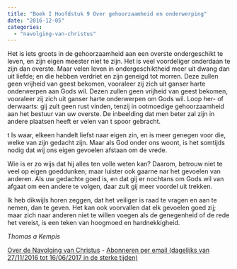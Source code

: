 ```yaml
---
title: "Boek I Hoofdstuk 9 Over gehoorzaamheid en onderwerping"
date: "2016-12-05"
categories: 
  - "navolging-van-christus"
---
```


Het is iets groots in de gehoorzaamheid aan een overste ondergeschikt te leven, en zijn eigen meester niet te zijn. Het is veel voordeliger onderdaan te zijn dan overste. Maar velen leven in ondergeschiktheid meer uit dwang dan uit liefde; en die hebben verdriet en zijn geneigd tot morren. Deze zullen geen vrijheid van geest bekomen, vooraleer zij zich uit ganser harte onderwerpen aan Gods wil. Dezen zullen geen vrijheid van geest bekomen, vooraleer zij zich uit ganser harte onderwerpen om Gods wil. Loop her- of derwaarts: gij zult geen rust vinden, tenzij in ootmoedige gehoorzaamheid aan het bestuur van uw overste. De inbeelding dat men beter zal zijn in andere plaatsen heeft er velen van t spoor gebracht.

t Is waar, elkeen handelt liefst naar eigen zin, en is meer genegen voor die, welke van zijn gedacht zijn. Maar als God onder ons woont, is het somtijds nodig dat wij ons eigen gevoelen afstaan om de vrede.

Wie is er zo wijs dat hij alles ten volle weten kan? Daarom, betrouw niet te veel op eigen goeddunken; maar luister ook gaarne nar het gevoelen van anderen. Als uw gedachte goed is, en dat gij er nochtans om Gods wil van afgaat om een andere te volgen, daar zult gij meer voordel uit trekken.

Ik heb dikwijls horen zeggen, dat het veiliger is raad te vragen en aan te nemen, dan te geven. Het kan ook voorvallen dat elk gevoelen goed zij; maar zich naar anderen niet te willen voegen als de genegenheid of de rede het vereist, is een teken van hoogmoed en hardnekkigheid.

_Thomas a Kempis_

[Over de Navolging van Christus](/blog/de-navolging-van-christus-in-de-sterke-tijden/) - [Abonneren per email (dagelijks van 27/11/2016 tot 16/06/2017 in de sterke tijden)](http://eepurl.com/cg9VGT)
